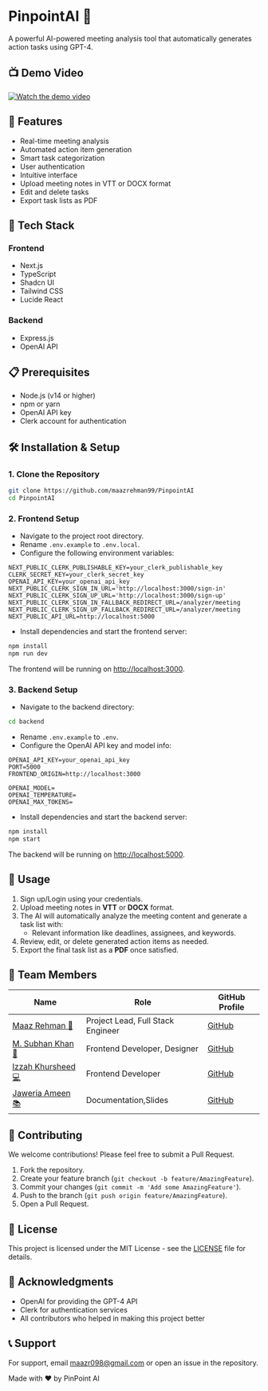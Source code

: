 # PinpointAI 🎯

A powerful AI-powered meeting analysis tool that automatically generates action tasks using GPT-4.

## 📺 Demo Video

[![Watch the demo video](https://img.youtube.com/vi/P6-uw7BQ018/0.jpg)](https://www.youtube.com/watch?v=P6-uw7BQ018)

## 🌟 Features
- Real-time meeting analysis
- Automated action item generation
- Smart task categorization
- User authentication
- Intuitive interface
- Upload meeting notes in VTT or DOCX format
- Edit and delete tasks
- Export task lists as PDF


## 🚀 Tech Stack
### Frontend
- Next.js
- TypeScript
- Shadcn UI
- Tailwind CSS
- Lucide React

### Backend
- Express.js
- OpenAI API


## 📋 Prerequisites
- Node.js (v14 or higher)
- npm or yarn
- OpenAI API key
- Clerk account for authentication

## 🛠️ Installation & Setup

### 1. Clone the Repository
```bash
git clone https://github.com/maazrehman99/PinpointAI
cd PinpointAI
```

### 2. Frontend Setup
- Navigate to the project root directory.
- Rename `.env.example` to `.env.local`.
- Configure the following environment variables:

```env
NEXT_PUBLIC_CLERK_PUBLISHABLE_KEY=your_clerk_publishable_key
CLERK_SECRET_KEY=your_clerk_secret_key
OPENAI_API_KEY=your_openai_api_key
NEXT_PUBLIC_CLERK_SIGN_IN_URL='http://localhost:3000/sign-in'
NEXT_PUBLIC_CLERK_SIGN_UP_URL='http://localhost:3000/sign-up'
NEXT_PUBLIC_CLERK_SIGN_IN_FALLBACK_REDIRECT_URL=/analyzer/meeting
NEXT_PUBLIC_CLERK_SIGN_UP_FALLBACK_REDIRECT_URL=/analyzer/meeting
NEXT_PUBLIC_API_URL=http://localhost:5000
```

- Install dependencies and start the frontend server:
```bash
npm install
npm run dev
```
The frontend will be running on [http://localhost:3000](http://localhost:3000).

### 3. Backend Setup
- Navigate to the backend directory:
```bash
cd backend
```
- Rename `.env.example` to `.env`.
- Configure the OpenAI API key and model info:
```env
OPENAI_API_KEY=your_openai_api_key
PORT=5000
FRONTEND_ORIGIN=http://localhost:3000

OPENAI_MODEL=
OPENAI_TEMPERATURE=
OPENAI_MAX_TOKENS=
```
- Install dependencies and start the backend server:
```bash
npm install
npm start
```
The backend will be running on [http://localhost:5000](http://localhost:5000).

## 🎯 Usage
1. Sign up/Login using your credentials.
2. Upload meeting notes in **VTT** or **DOCX** format.
3. The AI will automatically analyze the meeting content and generate a task list with:
   - Relevant information like deadlines, assignees, and keywords.
4. Review, edit, or delete generated action items as needed.
5. Export the final task list as a **PDF** once satisfied.

## 👥 Team Members

| Name               | Role                          | GitHub Profile                    |
|--------------------|-------------------------------|-----------------------------------|
| [Maaz Rehman 🎩](https://github.com/maazrehman99) | Project Lead, Full Stack Engineer          | [GitHub](https://github.com/maazrehman99) | 
| [M. Subhan Khan 🌟](https://github.com/githubSubhanKhan)     | Frontend Developer, Designer     | [GitHub](https://github.com/githubSubhanKhan)   | 
| [Izzah Khursheed 💻](https://github.com/Izzah-Khursheed) | Frontend Developer | [GitHub](https://github.com/Izzah-Khursheed) | 
| [Jaweria Ameen 📚](https://github.com/jaweria-ameen) |  Documentation,Slides | [GitHub](https://github.com/jaweria-ameen) | 

## 🤝 Contributing
We welcome contributions! Please feel free to submit a Pull Request.

1. Fork the repository.
2. Create your feature branch (`git checkout -b feature/AmazingFeature`).
3. Commit your changes (`git commit -m 'Add some AmazingFeature'`).
4. Push to the branch (`git push origin feature/AmazingFeature`).
5. Open a Pull Request.

## 📝 License
This project is licensed under the MIT License - see the [LICENSE](LICENSE) file for details.

## 🙏 Acknowledgments
- OpenAI for providing the GPT-4 API
- Clerk for authentication services
- All contributors who helped in making this project better

## 📞 Support
For support, email [maazr098@gmail.com](mailto:maazr098@gmail.com) or open an issue in the repository.

Made with ❤️ by PinPoint AI
